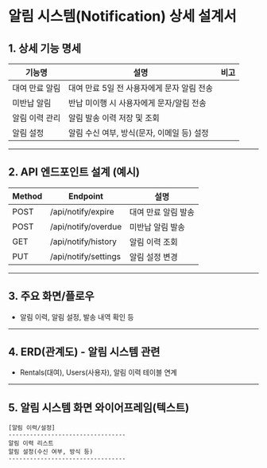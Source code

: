 # 알림 시스템(Notification) 상세 설계서

## 1. 상세 기능 명세

| 기능명             | 설명                                                         | 비고           |
|-------------------|------------------------------------------------------------|----------------|
| 대여 만료 알림    | 대여 만료 5일 전 사용자에게 문자 알림 전송                    |                |
| 미반납 알림       | 반납 미이행 시 사용자에게 문자/알림 전송                      |                |
| 알림 이력 관리    | 알림 발송 이력 저장 및 조회                                   |                |
| 알림 설정         | 알림 수신 여부, 방식(문자, 이메일 등) 설정                    |                |

---

## 2. API 엔드포인트 설계 (예시)

| Method | Endpoint                | 설명                   |
|--------|------------------------|------------------------|
| POST   | /api/notify/expire     | 대여 만료 알림 발송     |
| POST   | /api/notify/overdue    | 미반납 알림 발송        |
| GET    | /api/notify/history    | 알림 이력 조회          |
| PUT    | /api/notify/settings   | 알림 설정 변경          |

---

## 3. 주요 화면/플로우

- 알림 이력, 알림 설정, 발송 내역 확인 등

---

## 4. ERD(관계도) - 알림 시스템 관련

- Rentals(대여), Users(사용자), 알림 이력 테이블 연계

---

## 5. 알림 시스템 화면 와이어프레임(텍스트)

```
[알림 이력/설정]
---------------------------------
알림 이력 리스트
알림 설정(수신 여부, 방식 등)
---------------------------------
``` 